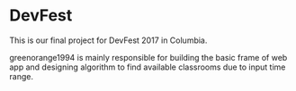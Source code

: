 # DevFest
This is our final project for DevFest 2017 in Columbia.

greenorange1994 is mainly responsible for building the basic frame of web app and designing algorithm to find available classrooms due to input time range.
